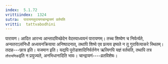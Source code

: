 ```yaml
---
index:  5.1.72
vrittiindex:  1324
sutra:  पारायणतुरायणचान्द्रायणं वर्तयति
vritti:  tattvabodhini 
---
```


पारायण। आदित आरभ्य आन्तादविच्छेदेन वेदस्याध्ययनं पारायणम्। तच्च शिष्येण च निर्वर्त्यते, अन्यतराऽसंनिधौ अध्ययनक्रियाया अनिष्पादनात्, तथापि शिष्ये एव प्रत्यय इष्यते न तु गुरावित्याकरे स्थितम्। तदाह---छात्र इति। यजमान इति। यद्यपि पुरोडाशादिनिर्वर्तनेन ऋत्विगपि यज्ञं वर्तयति, तथापि तत्र `तौरायणिक`इति न प्रयुज्यते, अनभिधानादिति भावः। चान्द्रायणं----व्रतविशेषः। 

